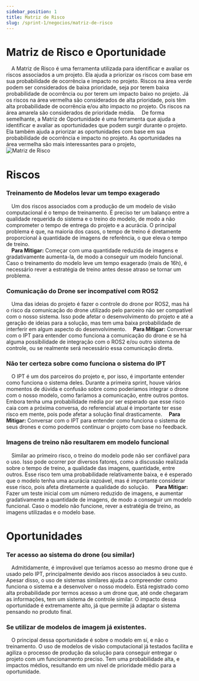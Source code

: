 ```yaml
---
sidebar_position: 1
title: Matriz de Risco
slug: /sprint-1/negocios/matriz-de-risco
---
```

# Matriz de Risco e Oportunidade
&emsp;A Matriz de Risco é uma ferramenta utilizada para identificar e avaliar os riscos associados a um projeto. Ela ajuda a priorizar os riscos com base em sua probabilidade de ocorrência e impacto no projeto. Riscos na área verde podem ser considerados de baixa prioridade, seja por terem baixa probabilidade de ocorrência ou por terem um impacto baixo no projeto. Já os riscos na área vermelha são considerados de alta prioridade, pois têm alta probabilidade de ocorrência e/ou alto impacto no projeto. Os riscos na área amarela são considerados de prioridade média.
&emsp;De forma semelhante, a Matriz de Oportunidade é uma ferramenta que ajuda a identificar e avaliar as oportunidades que podem surgir durante o projeto. Ela também ajuda a priorizar as oportunidades com base em sua probabilidade de ocorrência e impacto no projeto. As oportunidades na área vermelha são mais interessantes para o projeto, 
<br />
![Matriz de Risco](/img/matrizRisco14bis.png)

# Riscos

### Treinamento de Modelos levar um tempo exagerado

&emsp;Um dos riscos associados com a produção de um modelo de visão computacional é o tempo de treinamento. É preciso ter um balanço entre a qualidade requerida do sistema e o treino do modelo, de modo a não comprometer o tempo de entrega do projeto e a acurácia. O principal problema é que, na maioria dos casos, o tempo de treino é diretamente proporcional à quantidade de imagens de referência, o que eleva o tempo de treino.
<br>
&emsp;**Para Mitigar:** Começar com uma quantidade reduzida de imagens e gradativamente aumenta-la, de modo a conseguir um modelo funcional. Caso o treinamento do modelo leve um tempo exagerado (mais de 16h), é necessário rever a estratégia de treino antes desse atraso se tornar um problema.

### Comunicação do Drone ser incompatível com ROS2

&emsp;Uma das ideias do projeto é fazer o controle do drone por ROS2, mas há o risco da comunicação do drone utilizado pelo parceiro não ser compatível com o nosso sistema. Isso pode afetar o desenvolvimento do projeto e até a geração de ideias para a solução, mas tem uma baixa probabilidade de interferir em algum aspecto do desenvolvimento.
&emsp;**Para Mitigar:** Conversar com o IPT para entender como funciona a comunicação do drone e se há alguma possibilidade de integração com o ROS2 e/ou outro sistema de controle, ou se realmente será necessário essa comunicação direta.

### Não ter certeza sobre como funciona o sistema do IPT

&emsp;O IPT é um dos parceiros do projeto e, por isso, é importante entender como funciona o sistema deles. Durante a primeira sprint, houve vários momentos de dúvida e confusão sobre como poderíamos integrar o drone com o nosso modelo, como faríamos a comunicação, entre outros pontos. Embora tenha uma probabilidade média por ser esperado que esse risco caia com a próxima conversa, do referencial atual é importante ter esse risco em mente, pois pode afetar a solução final drasticamente.
&emsp;**Para Mitigar:** Conversar com o IPT para entender como funciona o sistema de seus drones e como podemos continuar o projeto com base no feedback.

### Imagens de treino não resultarem em modelo funcional

&emsp;Similar ao primeiro risco, o treino do modelo pode não ser confiável para o uso. Isso pode ocorrer por diversos fatores, como a discussão realizada sobre o tempo de treino, a qualidade das imagens, quantidade, entre outros. Esse risco tem uma probabilidade relativamente baixa, e é esperado que o modelo tenha uma acurácia razoável, mas é importante considerar esse risco, pois afeta diretamente a qualidade do solução.
&emsp;**Para Mitigar:** Fazer um teste inicial com um número reduzido de imagens, e aumentar gradativamente a quantidade de imagens, de modo a conseguir um modelo funcional. Caso o modelo não funcione, rever a estratégia de treino, as imagens utilizadas e o modelo base.

# Oportunidades

### Ter acesso ao sistema do drone (ou similar)

&emsp;Admitidamente, é improvável que teríamos acesso ao mesmo drone que é usado pelo IPT, principalmente devido aos riscos associados à seu custo. Apesar disso, o uso de sistemas similares ajuda a compreender como funciona o sistema e a desenvolver o nosso modelo. Está registrado como alta probabilidade por termos acesso a um drone que, até onde chegaram as informações, tem um sistema de controle similar. O impacto dessa oportunidade é extremamente alto, já que permite já adaptar o sistema pensando no produto final.

### Se utilizar de modelos de imagem já existentes.

&emsp;O principal dessa oportunidade é sobre o modelo em sí, e não o treinamento. O uso de modelos de visão computacional já testados facilita e agiliza o processo de produção da solução para conseguir entregar o projeto com um funcionamento preciso. Tem uma probabilidade alta, e impactos médios, resultando em um nível de prioridade médio para a oportunidade.